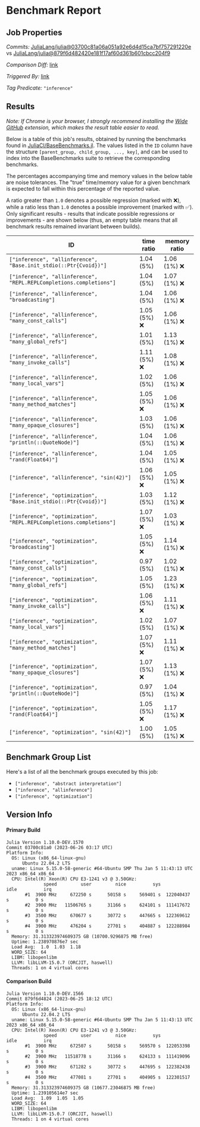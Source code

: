 # Benchmark Report

## Job Properties

*Commits:* [JuliaLang/julia@03700c81a06a051a92e6d4d15ca7bf757291220e](https://github.com/JuliaLang/julia/commit/03700c81a06a051a92e6d4d15ca7bf757291220e) vs [JuliaLang/julia@879f6d482420e181f17af60d361b601cbcc204f9](https://github.com/JuliaLang/julia/commit/879f6d482420e181f17af60d361b601cbcc204f9)

*Comparison Diff:* [link](https://github.com/JuliaLang/julia/compare/879f6d482420e181f17af60d361b601cbcc204f9..03700c81a06a051a92e6d4d15ca7bf757291220e)

*Triggered By:* [link](https://github.com/JuliaLang/julia/pull/50286#issuecomment-1606532143)

*Tag Predicate:* `"inference"`

## Results

*Note: If Chrome is your browser, I strongly recommend installing the [Wide GitHub](https://chrome.google.com/webstore/detail/wide-github/kaalofacklcidaampbokdplbklpeldpj?hl=en)
extension, which makes the result table easier to read.*

Below is a table of this job's results, obtained by running the benchmarks found in
[JuliaCI/BaseBenchmarks.jl](https://github.com/JuliaCI/BaseBenchmarks.jl). The values
listed in the `ID` column have the structure `[parent_group, child_group, ..., key]`,
and can be used to index into the BaseBenchmarks suite to retrieve the corresponding
benchmarks.

The percentages accompanying time and memory values in the below table are noise tolerances. The "true"
time/memory value for a given benchmark is expected to fall within this percentage of the reported value.

A ratio greater than `1.0` denotes a possible regression (marked with :x:), while a ratio less
than `1.0` denotes a possible improvement (marked with :white_check_mark:). Only significant results - results
that indicate possible regressions or improvements - are shown below (thus, an empty table means that all
benchmark results remained invariant between builds).

| ID | time ratio | memory ratio |
|----|------------|--------------|
| `["inference", "allinference", "Base.init_stdio(::Ptr{Cvoid})"]` | 1.04 (5%)  | 1.06 (1%) :x: |
| `["inference", "allinference", "REPL.REPLCompletions.completions"]` | 1.04 (5%)  | 1.07 (1%) :x: |
| `["inference", "allinference", "broadcasting"]` | 1.04 (5%)  | 1.06 (1%) :x: |
| `["inference", "allinference", "many_const_calls"]` | 1.05 (5%) :x: | 1.06 (1%) :x: |
| `["inference", "allinference", "many_global_refs"]` | 1.01 (5%)  | 1.13 (1%) :x: |
| `["inference", "allinference", "many_invoke_calls"]` | 1.11 (5%) :x: | 1.08 (1%) :x: |
| `["inference", "allinference", "many_local_vars"]` | 1.02 (5%)  | 1.06 (1%) :x: |
| `["inference", "allinference", "many_method_matches"]` | 1.05 (5%) :x: | 1.06 (1%) :x: |
| `["inference", "allinference", "many_opaque_closures"]` | 1.03 (5%)  | 1.06 (1%) :x: |
| `["inference", "allinference", "println(::QuoteNode)"]` | 1.04 (5%)  | 1.06 (1%) :x: |
| `["inference", "allinference", "rand(Float64)"]` | 1.04 (5%)  | 1.05 (1%) :x: |
| `["inference", "allinference", "sin(42)"]` | 1.06 (5%) :x: | 1.05 (1%) :x: |
| `["inference", "optimization", "Base.init_stdio(::Ptr{Cvoid})"]` | 1.03 (5%)  | 1.12 (1%) :x: |
| `["inference", "optimization", "REPL.REPLCompletions.completions"]` | 1.07 (5%) :x: | 1.03 (1%) :x: |
| `["inference", "optimization", "broadcasting"]` | 1.05 (5%) :x: | 1.14 (1%) :x: |
| `["inference", "optimization", "many_const_calls"]` | 0.97 (5%)  | 1.02 (1%) :x: |
| `["inference", "optimization", "many_global_refs"]` | 1.05 (5%)  | 1.23 (1%) :x: |
| `["inference", "optimization", "many_invoke_calls"]` | 1.06 (5%) :x: | 1.11 (1%) :x: |
| `["inference", "optimization", "many_local_vars"]` | 1.02 (5%)  | 1.07 (1%) :x: |
| `["inference", "optimization", "many_method_matches"]` | 1.07 (5%) :x: | 1.11 (1%) :x: |
| `["inference", "optimization", "many_opaque_closures"]` | 1.07 (5%) :x: | 1.13 (1%) :x: |
| `["inference", "optimization", "println(::QuoteNode)"]` | 0.97 (5%)  | 1.04 (1%) :x: |
| `["inference", "optimization", "rand(Float64)"]` | 1.05 (5%) :x: | 1.17 (1%) :x: |
| `["inference", "optimization", "sin(42)"]` | 1.00 (5%)  | 1.05 (1%) :x: |

## Benchmark Group List

Here's a list of all the benchmark groups executed by this job:

- `["inference", "abstract interpretation"]`
- `["inference", "allinference"]`
- `["inference", "optimization"]`

## Version Info

#### Primary Build

```
Julia Version 1.10.0-DEV.1570
Commit 03700c81a0 (2023-06-26 03:17 UTC)
Platform Info:
  OS: Linux (x86_64-linux-gnu)
      Ubuntu 22.04.2 LTS
  uname: Linux 5.15.0-58-generic #64-Ubuntu SMP Thu Jan 5 11:43:13 UTC 2023 x86_64 x86_64
  CPU: Intel(R) Xeon(R) CPU E3-1241 v3 @ 3.50GHz: 
              speed         user         nice          sys         idle          irq
       #1  3900 MHz     672250 s      50158 s     569401 s  122040437 s          0 s
       #2  3900 MHz   11506765 s      31166 s     624101 s  111417672 s          0 s
       #3  3500 MHz     670677 s      30772 s     447665 s  122369612 s          0 s
       #4  3900 MHz     476204 s      27701 s     404887 s  122288984 s          0 s
  Memory: 31.313323974609375 GB (10700.9296875 MB free)
  Uptime: 1.238970876e7 sec
  Load Avg:  1.0  1.03  1.18
  WORD_SIZE: 64
  LIBM: libopenlibm
  LLVM: libLLVM-15.0.7 (ORCJIT, haswell)
  Threads: 1 on 4 virtual cores

```

#### Comparison Build

```
Julia Version 1.10.0-DEV.1566
Commit 879f6d4824 (2023-06-25 18:12 UTC)
Platform Info:
  OS: Linux (x86_64-linux-gnu)
      Ubuntu 22.04.2 LTS
  uname: Linux 5.15.0-58-generic #64-Ubuntu SMP Thu Jan 5 11:43:13 UTC 2023 x86_64 x86_64
  CPU: Intel(R) Xeon(R) CPU E3-1241 v3 @ 3.50GHz: 
              speed         user         nice          sys         idle          irq
       #1  3900 MHz     672507 s      50158 s     569570 s  122053398 s          0 s
       #2  3900 MHz   11518778 s      31166 s     624133 s  111419096 s          0 s
       #3  3900 MHz     671282 s      30772 s     447695 s  122382438 s          0 s
       #4  3500 MHz     477081 s      27701 s     404905 s  122301517 s          0 s
  Memory: 31.313323974609375 GB (10677.23046875 MB free)
  Uptime: 1.239105614e7 sec
  Load Avg:  1.09  1.05  1.05
  WORD_SIZE: 64
  LIBM: libopenlibm
  LLVM: libLLVM-15.0.7 (ORCJIT, haswell)
  Threads: 1 on 4 virtual cores

```
